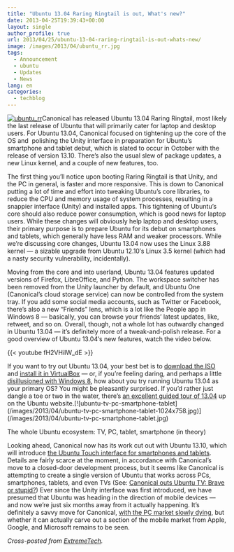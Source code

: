 ```yaml
---
title: "Ubuntu 13.04 Raring Ringtail is out, What's new?"
date: 2013-04-25T19:39:43+00:00
layout: single
author_profile: true
url: 2013/04/25/ubuntu-13-04-raring-ringtail-is-out-whats-new/
image: /images/2013/04/ubuntu_rr.jpg
tags:
  - Announcement
  - ubuntu
  - Updates
  - News
lang: en
categories: 
  - techblog
---
```

[![ubuntu_rr](/images/2013/04/ubuntu_rr-300x191.jpg)](/images/2013/04/ubuntu_rr.jpg)Canonical has released Ubuntu 13.04 Raring Ringtail, most likely the last release of Ubuntu that will primarily cater for laptop and desktop users. For Ubuntu 13.04, Canonical focused on tightening up the core of the OS and  polishing the Unity interface in preparation for Ubuntu’s smartphone and tablet debut, which is slated to occur in October with the release of version 13.10. There’s also the usual slew of package updates, a new Linux kernel, and a couple of new features, too.

The first thing you’ll notice upon booting Raring Ringtail is that Unity, and the PC in general, is faster and more responsive. This is down to Canonical putting a lot of time and effort into tweaking Ubuntu’s core libraries, to reduce the CPU and memory usage of system processes, resulting in a snappier interface (Unity) and installed apps. This tightening of Ubuntu’s core should also reduce power consumption, which is good news for laptop users. While these changes will obviously help laptop and desktop users, their primary purpose is to prepare Ubuntu for its debut on smartphones and tablets, which generally have less RAM and weaker processors. While we’re discussing core changes, Ubuntu 13.04 now uses the Linux 3.88 kernel — a sizable upgrade from Ubuntu 12.10′s Linux 3.5 kernel (which had a nasty security vulnerability, incidentally).

Moving from the core and into userland, Ubuntu 13.04 features updated versions of Firefox, LibreOffice, and Python. The workspace switcher has been removed from the Unity launcher by default, and Ubuntu One (Canonical’s cloud storage service) can now be controlled from the system tray. If you add some social media accounts, such as Twitter or Facebook, there’s also a new “Friends” lens, which is a lot like the People app in Windows 8 — basically, you can browse your friends’ latest updates, like, retweet, and so on. Overall, though, not a whole lot has outwardly changed in Ubuntu 13.04 — it’s definitely more of a tweak-and-polish release. For a good overview of Ubuntu 13.04′s new features, watch the video below.

{{< youtube fH2VHiIW_dE >}}

If you want to try out Ubuntu 13.04, your best bet is to [download the ISO](http://releases.ubuntu.com/raring/) and [install it in VirtualBox](http://www.extremetech.com/computing/96643-how-to-run-windows-8-in-virtualbox) — or, if you’re feeling daring, and perhaps a little [disillusioned with Windows 8](http://www.extremetech.com/computing/121015-windows-8-may-drive-me-to-linux), how about you try running Ubuntu 13.04 as your primary OS? You might be pleasantly surprised. If you’d rather just dangle a toe or two in the water, there’s [an excellent guided tour of 13.04](http://www.ubuntu.com/tour/en/) up on the Ubuntu website.\[!\[ubuntu-tv-pc-smartphone-tablet\](/images/2013/04/ubuntu-tv-pc-smartphone-tablet-1024x758.jpg)\](/images/2013/04/ubuntu-tv-pc-smartphone-tablet.jpg)

The whole Ubuntu ecosystem: TV, PC, tablet, smartphone (in theory) 

Looking ahead, Canonical now has its work cut out with Ubuntu 13.10, which will introduce [the Ubuntu Touch interface for smartphones and tablets](http://www.extremetech.com/computing/148751-ubuntu-for-tablets-unveiled-a-crazy-idea-that-might-just-work). Details are fairly scarce at the moment, in accordance with Canonical’s move to a closed-door development process, but it seems like Canonical is attempting to create a single version of Ubuntu that works across PCs, smartphones, tablets, and even TVs (See: [Canonical outs Ubuntu TV: Brave or stupid?](http://www.extremetech.com/computing/112601-canonical-outs-ubuntu-tv-brave-or-stupid)) Ever since the Unity interface was first introduced, we have presumed that Ubuntu was heading in the direction of mobile devices — and now we’re just six months away from it actually happening. It’s definitely a savvy move for Canonical, [with the PC market slowly dying](http://www.extremetech.com/computing/153111-windows-8-causes-most-precipitous-pc-decline-in-history), but whether it can actually carve out a section of the mobile market from Apple, Google, and Microsoft remains to be seen.

_Cross-posted from [ExtremeTech](http://www.extremetech.com)._
